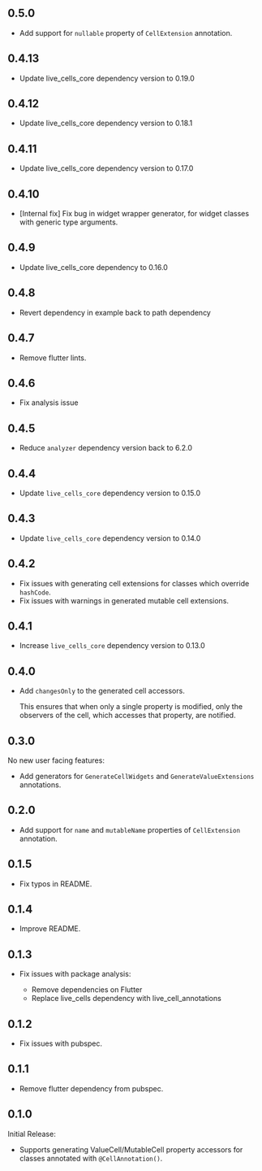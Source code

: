 ## 0.5.0

* Add support for `nullable` property of `CellExtension` annotation.

## 0.4.13

* Update live_cells_core dependency version to 0.19.0

## 0.4.12

* Update live_cells_core dependency version to 0.18.1

## 0.4.11

* Update live_cells_core dependency version to 0.17.0

## 0.4.10

* [Internal fix] Fix bug in widget wrapper generator, for widget classes with generic type arguments. 

## 0.4.9

* Update live_cells_core dependency to 0.16.0

## 0.4.8

* Revert dependency in example back to path dependency

## 0.4.7

* Remove flutter lints.

## 0.4.6

* Fix analysis issue

## 0.4.5

* Reduce `analyzer` dependency version back to 6.2.0

## 0.4.4

* Update `live_cells_core` dependency version to 0.15.0

## 0.4.3

* Update `live_cells_core` dependency version to 0.14.0

## 0.4.2

* Fix issues with generating cell extensions for classes which override `hashCode`.
* Fix issues with warnings in generated mutable cell extensions.

## 0.4.1

* Increase `live_cells_core` dependency version to 0.13.0

## 0.4.0

* Add `changesOnly` to the generated cell accessors.

  This ensures that when only a single property is modified, only the observers of the cell,
  which accesses that property, are notified.

## 0.3.0

No new user facing features:

* Add generators for `GenerateCellWidgets` and `GenerateValueExtensions` annotations.

## 0.2.0

* Add support for `name` and `mutableName` properties of `CellExtension` annotation.

## 0.1.5

* Fix typos in README.

## 0.1.4

* Improve README.

## 0.1.3

* Fix issues with package analysis:

  * Remove dependencies on Flutter
  * Replace live_cells dependency with live_cell_annotations

## 0.1.2

* Fix issues with pubspec.

## 0.1.1

* Remove flutter dependency from pubspec.

## 0.1.0

Initial Release:

* Supports generating ValueCell/MutableCell property accessors for classes annotated with
  `@CellAnnotation()`.
